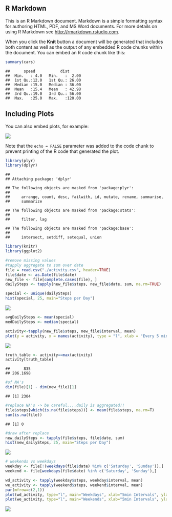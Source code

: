 R Markdown
----------

This is an R Markdown document. Markdown is a simple formatting syntax for authoring HTML, PDF, and MS Word documents. For more details on using R Markdown see <http://rmarkdown.rstudio.com>.

When you click the **Knit** button a document will be generated that includes both content as well as the output of any embedded R code chunks within the document. You can embed an R code chunk like this:

``` r
summary(cars)
```

    ##      speed           dist       
    ##  Min.   : 4.0   Min.   :  2.00  
    ##  1st Qu.:12.0   1st Qu.: 26.00  
    ##  Median :15.0   Median : 36.00  
    ##  Mean   :15.4   Mean   : 42.98  
    ##  3rd Qu.:19.0   3rd Qu.: 56.00  
    ##  Max.   :25.0   Max.   :120.00

Including Plots
---------------

You can also embed plots, for example:

![](PA1_template_files/figure-markdown_github/pressure-1.png)<!-- -->

Note that the `echo = FALSE` parameter was added to the code chunk to prevent printing of the R code that generated the plot.

``` r
library(plyr)
library(dplyr)
```

    ## 
    ## Attaching package: 'dplyr'

    ## The following objects are masked from 'package:plyr':
    ## 
    ##     arrange, count, desc, failwith, id, mutate, rename, summarise,
    ##     summarize

    ## The following objects are masked from 'package:stats':
    ## 
    ##     filter, lag

    ## The following objects are masked from 'package:base':
    ## 
    ##     intersect, setdiff, setequal, union

``` r
library(knitr)
library(ggplot2)

#remove missing values
#tapply aggregate to sum over date
file = read.csv("./activity.csv", header=TRUE)
file$date <- as.Date(file$date)
new_file <- file[complete.cases(file), ]
dailySteps <- tapply(new_file$steps, new_file$date, sum, na.rm=TRUE)

special <- unique(dailySteps)
hist(special, 25, main="Steps per Day")
```

![](PA1_template_files/figure-markdown_github/unnamed-chunk-1-1.png)<!-- -->

``` r
avgDailySteps <- mean(special)
medDailySteps <- median(special)

activity<-tapply(new_file$steps, new_file$interval, mean)
plot(y = activity, x = names(activity), type = "l", xlab = "Every 5 minutes", main = "Daily Activity", ylab = "Avg Steps")
```

![](PA1_template_files/figure-markdown_github/unnamed-chunk-1-2.png)<!-- -->

``` r
truth_table <- activity==max(activity)
activity[truth_table]
```

    ##      835 
    ## 206.1698

``` r
#of NA's
dim(file)[1] - dim(new_file)[1]
```

    ## [1] 2304

``` r
#replace NA's -> be careful....daily is aggregated!!
file$steps[which(is.na(file$steps))] <- mean(file$steps, na.rm=T)
sum(is.na(file))
```

    ## [1] 0

``` r
#draw after replace
new_dailySteps <- tapply(file$steps, file$date, sum)
hist(new_dailySteps, 25, main="Steps per Day")
```

![](PA1_template_files/figure-markdown_github/unnamed-chunk-1-3.png)<!-- -->

``` r
# weekends vs weekdays
weekday <- file[!(weekdays(file$date) %in% c('Saturday', 'Sunday')),]
weekend <- file[weekdays(file$date) %in% c('Saturday', 'Sunday'),]

wd_activity <- tapply(weekday$steps, weekday$interval, mean)
we_activity <- tapply(weekend$steps, weekend$interval, mean)
par(mfrow=c(2,1))
plot(wd_activity, type="l", main="Weekdays", xlab="5min Intervals", ylab="Avg Steps")
plot(we_activity, type="l", main="Weekends", xlab="5min Intervals", ylab="Avg Steps")
```

![](PA1_template_files/figure-markdown_github/unnamed-chunk-1-4.png)<!-- -->
